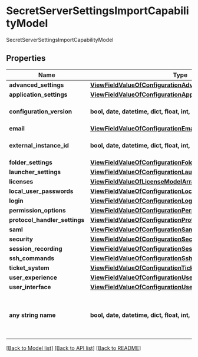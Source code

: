 # SecretServerSettingsImportCapabilityModel

SecretServerSettingsImportCapabilityModel

## Properties
Name | Type | Description | Notes
------------ | ------------- | ------------- | -------------
**advanced_settings** | [**ViewFieldValueOfConfigurationAdvancedModelArray**](ViewFieldValueOfConfigurationAdvancedModelArray.md) |  | [optional] 
**application_settings** | [**ViewFieldValueOfConfigurationApplicationSettingsModel**](ViewFieldValueOfConfigurationApplicationSettingsModel.md) |  | [optional] 
**configuration_version** | **bool, date, datetime, dict, float, int, list, str, none_type** | Export Configuration Version | [optional] 
**email** | [**ViewFieldValueOfConfigurationEmailModel**](ViewFieldValueOfConfigurationEmailModel.md) |  | [optional] 
**external_instance_id** | **bool, date, datetime, dict, float, int, list, str, none_type** | ID for specific instance | [optional] 
**folder_settings** | [**ViewFieldValueOfConfigurationFoldersModel**](ViewFieldValueOfConfigurationFoldersModel.md) |  | [optional] 
**launcher_settings** | [**ViewFieldValueOfConfigurationLauncherSettingsModel**](ViewFieldValueOfConfigurationLauncherSettingsModel.md) |  | [optional] 
**licenses** | [**ViewFieldValueOfLicenseModelArray**](ViewFieldValueOfLicenseModelArray.md) |  | [optional] 
**local_user_passwords** | [**ViewFieldValueOfConfigurationLocalUserPasswordsModel**](ViewFieldValueOfConfigurationLocalUserPasswordsModel.md) |  | [optional] 
**login** | [**ViewFieldValueOfConfigurationLoginModel**](ViewFieldValueOfConfigurationLoginModel.md) |  | [optional] 
**permission_options** | [**ViewFieldValueOfConfigurationPermissionOptionsModel**](ViewFieldValueOfConfigurationPermissionOptionsModel.md) |  | [optional] 
**protocol_handler_settings** | [**ViewFieldValueOfConfigurationProtocolHandlerSettingsModel**](ViewFieldValueOfConfigurationProtocolHandlerSettingsModel.md) |  | [optional] 
**saml** | [**ViewFieldValueOfConfigurationSamlModel**](ViewFieldValueOfConfigurationSamlModel.md) |  | [optional] 
**security** | [**ViewFieldValueOfConfigurationSecurityModel**](ViewFieldValueOfConfigurationSecurityModel.md) |  | [optional] 
**session_recording** | [**ViewFieldValueOfConfigurationSessionRecordingModel**](ViewFieldValueOfConfigurationSessionRecordingModel.md) |  | [optional] 
**ssh_commands** | [**ViewFieldValueOfConfigurationSshCommandExportModel**](ViewFieldValueOfConfigurationSshCommandExportModel.md) |  | [optional] 
**ticket_system** | [**ViewFieldValueOfConfigurationTicketSystemModel**](ViewFieldValueOfConfigurationTicketSystemModel.md) |  | [optional] 
**user_experience** | [**ViewFieldValueOfConfigurationUserExperienceModel**](ViewFieldValueOfConfigurationUserExperienceModel.md) |  | [optional] 
**user_interface** | [**ViewFieldValueOfConfigurationUserInterfaceModel**](ViewFieldValueOfConfigurationUserInterfaceModel.md) |  | [optional] 
**any string name** | **bool, date, datetime, dict, float, int, list, str, none_type** | any string name can be used but the value must be the correct type | [optional]

[[Back to Model list]](../README.md#documentation-for-models) [[Back to API list]](../README.md#documentation-for-api-endpoints) [[Back to README]](../README.md)


